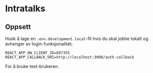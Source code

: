 # Intratalks

## Oppsett

Husk å lage en `.env.development.local`-fil hvis du skal jobbe lokalt og avhenger av login-funksjonalitet;

```
REACT_APP_OW_CLIENT_ID=697355
REACT_APP_CALLBACK_URI=http://localhost:3000/auth-callback
```

For å bruke test-brukeren.
